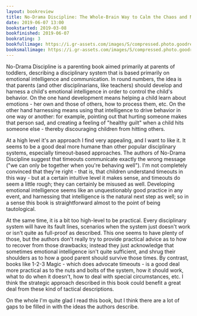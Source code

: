 ```yaml
---
layout: bookreview
title: No-Drama Discipline: The Whole-Brain Way to Calm the Chaos and Nurture Your Child's Developing Mind
date: 2019-06-07 13:00
bookstarted: 2019-03-08
bookfinished: 2019-06-07
bookrating: 3
bookfullimage: https://i.gr-assets.com/images/S/compressed.photo.goodreads.com/books/1532006712l/40873423._SX98_.jpg
booksmallimage: https://i.gr-assets.com/images/S/compressed.photo.goodreads.com/books/1532006712l/40873423._SY75_.jpg
---
```


No-Drama Discipline is a parenting book aimed primarily at parents of toddlers, describing a disciplinary system that is based primarily on emotional intelligence and communication. In round numbers, the idea is that parents (and other disciplinarians, like teachers) should develop and harness a child's emotional intelligence in order to control the child's behavior. On the one hand development means helping a child learn about emotions - her own and those of others, how to process them, etc. On the other hand harnessing means using that intelligence to drive behavior in one way or another: for example, pointing out that hurting someone makes that person sad, and creating a feeling of "healthy guilt" when a child hits someone else - thereby discouraging children from hitting others.



At a high level it's an approach I find very appealing, and I want to like it. It seems to be a good deal more humane than other popular disciplinary systems, especially timeout-based approaches. The authors of No-Drama Discipline suggest that timeouts communicate exactly the wrong message ("we can only be together when you're behaving well"). I'm not completely convinced that they're right - that is, that children understand timeouts in this way - but at a certain intuitive level it makes sense, and timeouts do seem a little rough; they can certainly be misused as well. Developing emotional intelligence seems like an unquestionably good practice in any event, and harnessing that intelligence is the natural next step as well; so in a sense this book is straightforward almost to the point of being tautological.



At the same time, it is a bit too high-level to be practical. Every disciplinary system will have its fault lines, scenarios when the system just doesn't work or isn't quite as full-proof as described. This one seems to have plenty of those, but the authors don't really try to provide practical advice as to how to recover from those drawbacks; instead they just acknowledge that sometimes emotional intelligence isn't quite sufficient, and shrug their shoulders as to how a good parent should survive those times. By contrast, books like 1-2-3 Magic - which does advocate timeouts - is a good deal more practical as to the nuts and bolts of the system, how it should work, what to do when it doesn't, how to deal with special circumstances, etc. I think the strategic approach described in this book could benefit a great deal from these kind of tactical descriptions.



On the whole I'm quite glad I read this book, but I think there are a lot of gaps to be filled in with the ideas the authors describe.